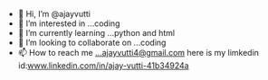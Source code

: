 - 👋 Hi, I’m @ajayvutti
- 👀 I’m interested in ...coding
- 🌱 I’m currently learning ...python and html
- 💞️ I’m looking to collaborate on ...coding
- 📫 How to reach me ...ajayvutti4@gmail.com
here is my limkedin id:www.linkedin.com/in/ajay-vutti-41b34924a
<!---
ajayvutti/ajayvutti is a ✨ special ✨ repository because its `README.md` (this file) appears on your GitHub profile.
You can click the Preview link to take a look at your changes.
--->
